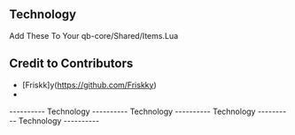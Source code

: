 ## Technology
Add These To Your qb-core/Shared/Items.Lua

## Credit to Contributors
 - [Friskk]y(https://github.com/Friskky)
 - 


----------  Technology  ----------  Technology  ----------  Technology  ----------  Technology  ----------
```lua














```